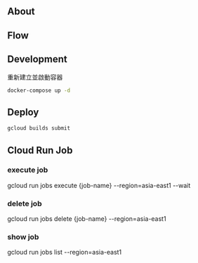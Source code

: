 ## About


## Flow

## Development
重新建立並啟動容器
``` bash
docker-compose up -d
```

## Deploy

```bash
gcloud builds submit
```

## Cloud Run Job

### execute job
gcloud run jobs execute {job-name} --region=asia-east1 --wait

### delete job
gcloud run jobs delete {job-name} --region=asia-east1

### show job
gcloud run jobs list --region=asia-east1



